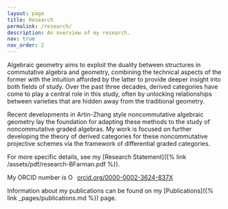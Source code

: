 ```yaml
---
layout: page
title: Research
permalink: /research/
description: An overview of my research.
nav: true
nav_order: 2
---
```


Algebraic geometry aims to exploit the duality between structures in commutative algebra and geometry, combining the technical aspects of the former with the intuition afforded by the latter to provide deeper insight into both fields of study.
Over the past three decades, derived categories have come to play a central role in this study, often by unlocking relationships between varieties that are hidden away from the traditional geometry.

Recent developments in Artin-Zhang style noncommutative algebraic geometry lay the foundation for adapting these methods to the study of noncommutative graded algebras.
My work is focused on further developing the theory of derived categories for these noncommutative projective schemes via the framework of differential graded categories.


For more specific details, see my [Research Statement]({% link /assets/pdf/research-BFarman.pdf %}).

My ORCID number is <a style="vertical-align: top;" href="https://orcid.org/0000-0002-3624-837X" target="orcid.widget" rel="noopener noreferrer">
  <img style="width: 1em; margin-right: .5em;" src="https://orcid.org/sites/default/files/images/orcid_16x16.png" alt="ORCID iD icon" />orcid.org/0000-0002-3624-837X</a>

Information about my publications can be found on my [Publications]({% link _pages/publications.md %}) page.


